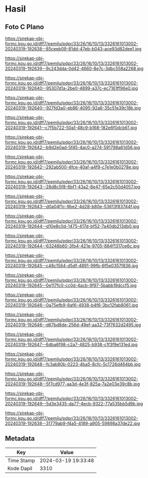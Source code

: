 # Hasil

## Foto C Plano

https://sirekap-obj-formc.kpu.go.id/dff7/pemilu/pdpr/33/26/16/10/13/3326161013002-20240319-192638--85ceeb09-81dd-47eb-b043-ace93d82dee1.jpg

https://sirekap-obj-formc.kpu.go.id/dff7/pemilu/pdpr/33/26/16/10/13/3326161013002-20240319-192639--9c243dda-0d42-4660-8e7c-3dbc558a2268.jpg

https://sirekap-obj-formc.kpu.go.id/dff7/pemilu/pdpr/33/26/16/10/13/3326161013002-20240319-192640--95307d1a-2be0-4899-a37c-ec7161ff96e0.jpg

https://sirekap-obj-formc.kpu.go.id/dff7/pemilu/pdpr/33/26/16/10/13/3326161013002-20240319-192640--927fd3a0-eb86-4095-92a6-35c51e39c18b.jpg

https://sirekap-obj-formc.kpu.go.id/dff7/pemilu/pdpr/33/26/16/10/13/3326161013002-20240319-192641--c7f5b722-50a1-48c9-b168-182e6f0dcb61.jpg

https://sirekap-obj-formc.kpu.go.id/dff7/pemilu/pdpr/33/26/16/10/13/3326161013002-20240319-192642--b9d2e0ad-5f45-4ac0-a274-591798a61d56.jpg

https://sirekap-obj-formc.kpu.go.id/dff7/pemilu/pdpr/33/26/16/10/13/3326161013002-20240319-192642--292ab500-4fce-40af-a4f9-c7e1e0b0278e.jpg

https://sirekap-obj-formc.kpu.go.id/dff7/pemilu/pdpr/33/26/16/10/13/3326161013002-20240319-192643--28d8c5f8-6bf1-43a2-8e47-65e2c50d4057.jpg

https://sirekap-obj-formc.kpu.go.id/dff7/pemilu/pdpr/33/26/16/10/13/3326161013002-20240319-192643--d0a04f1c-9be2-4d28-b80e-53613f83744f.jpg

https://sirekap-obj-formc.kpu.go.id/dff7/pemilu/pdpr/33/26/16/10/13/3326161013002-20240319-192644--d10e8c0d-1475-417d-bf52-7a40db213db0.jpg

https://sirekap-obj-formc.kpu.go.id/dff7/pemilu/pdpr/33/26/16/10/13/3326161013002-20240319-192644--63248b60-3fb4-421e-9705-884f1317ce6c.jpg

https://sirekap-obj-formc.kpu.go.id/dff7/pemilu/pdpr/33/26/16/10/13/3326161013002-20240319-192645--c48c1584-d5df-4891-99fb-6f5e0357f836.jpg

https://sirekap-obj-formc.kpu.go.id/dff7/pemilu/pdpr/33/26/16/10/13/3326161013002-20240319-192645--0e117fc0-cc0d-4acb-9f97-5babb19dccf5.jpg

https://sirekap-obj-formc.kpu.go.id/dff7/pemilu/pdpr/33/26/16/10/13/3326161013002-20240319-192646--0a75efb9-8af6-4938-b4f6-3bc12fab8061.jpg

https://sirekap-obj-formc.kpu.go.id/dff7/pemilu/pdpr/33/26/16/10/13/3326161013002-20240319-192646--d67bd8de-256d-49ef-aa32-73f7632d2495.jpg

https://sirekap-obj-formc.kpu.go.id/dff7/pemilu/pdpr/33/26/16/10/13/3326161013002-20240319-192647--6dba6f98-c2a7-4825-b938-c1f3f9e131ed.jpg

https://sirekap-obj-formc.kpu.go.id/dff7/pemilu/pdpr/33/26/16/10/13/3326161013002-20240319-192648--fc3ab80b-0223-4ba5-8cfc-5c1726d464bb.jpg

https://sirekap-obj-formc.kpu.go.id/dff7/pemilu/pdpr/33/26/16/10/13/3326161013002-20240319-192648--5f7cd977-aa3d-4e3f-825a-7a2e03e39c8b.jpg

https://sirekap-obj-formc.kpu.go.id/dff7/pemilu/pdpr/33/26/16/10/13/3326161013002-20240319-192649--5d3e3435-da77-4ecb-9322-77a535bb5d9b.jpg

https://sirekap-obj-formc.kpu.go.id/dff7/pemilu/pdpr/33/26/16/10/13/3326161013002-20240319-192638--31779ab9-f4a5-4189-a905-59898a37de22.jpg


## Metadata

| Key        | Value               |
| ---------- | ------------------- |
| Time Stamp | 2024-03-19 19:33:48 |
| Kode Dapil | 3310                |



